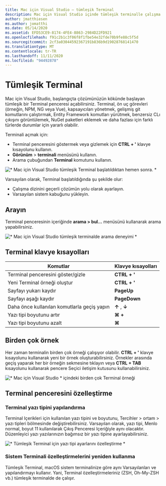 ```yaml
---
title: Mac için Visual Studio – tümleşik Terminal
description: Mac için Visual Studio içinde tümleşik terminalle çalışma.
author: jmatthiesen
ms.author: jomatthi
ms.date: 05/14/2020
ms.assetid: EFD53CE9-8174-4FE4-8863-2984D22FD921
ms.openlocfilehash: f91c2b1c3f06f8f1fbe54e32fde70b9fe88c5f5d
ms.sourcegitcommit: 2cf3a03044592367191b836b9d19028768141470
ms.translationtype: MT
ms.contentlocale: tr-TR
ms.lasthandoff: 11/11/2020
ms.locfileid: "94492878"
---
```

# <a name="integrated-terminal"></a>Tümleşik Terminal
Mac için Visual Studio, başlangıçta çözümünüzün kökünde başlayan tümleşik bir Terminal penceresi açabilirsiniz. Terminal, ön uç görevleri (örneğin, NPM, NG veya Vue), kapsayıcıları yönetmek, gelişmiş git komutlarını çalıştırmak, Entity Framework komutları yürütmek, benzersiz CLı çıkışını görüntülemek, NuGet paketleri eklemek ve daha fazlası için farklı türlerde durumlar için yararlı olabilir. 

Terminali açmak için:
- Terminal penceresini göstermek veya gizlemek için **CTRL + '** klavye kısayolunu kullanın.
- **Görünüm** \> **terminali** menüsünü kullanın.
- Arama çubuğundan **Terminal** komutunu kullanın.

![* Mac için Visual Studio tümleşik Terminal başlatıldıktan hemen sonra. *](media/integrated-terminal-intro.png)

Varsayılan olarak, Terminal başlatıldığında şu şekilde olur:
- Çalışma dizinini geçerli çözümün yolu olarak ayarlayın.
- Varsayılan sistem kabuğunu yükleyin.

## <a name="search"></a>Arayın
Terminal penceresinin içeriğinde **arama > bul...** menüsünü kullanarak arama yapabilirsiniz.

![* Mac için Visual Studio tümleşik terminalde arama deneyimi *](media/integrated-terminal-search.png)

## <a name="terminal-keyboard-shortcuts"></a>Terminal klavye kısayolları
|Komutlar|Klavye kısayolları|
|-|-|
|Terminal penceresini göster/gizle|**CTRL + '**|
|Yeni Terminal örneği oluştur|**CTRL + '**|
|Sayfayı yukarı kaydır|**PageUp**|
|Sayfayı aşağı kaydır|**PageDown**|
|Daha önce kullanılan komutlarla geçiş yapın|**↑** , **↓**|
|Yazı tipi boyutunu artır|**⌘ +**|
|Yazı tipi boyutunu azalt|**⌘**|

## <a name="multiple-instances"></a>Birden çok örnek
Her zaman terminalin birden çok örneği çalışıyor olabilir. **CTRL + '** klavye kısayolunu kullanarak yeni bir örnek oluşturabilirsiniz. Örnekler arasında geçiş yaparak her bir örneğin sekmesine tıklayın veya **CTRL + TAB** kısayolunu kullanarak pencere Seçici iletişim kutusunu kullanabilirsiniz.

![* Mac için Visual Studio * içindeki birden çok Terminal örneği](media/integrated-terminal-multiple-instances.png) 

## <a name="customizing-the-terminal-window"></a>Terminal penceresini özelleştirme
### <a name="configuring-the-terminal-font"></a>Terminal yazı tipini yapılandırma
Terminal Içerikleri için kullanılan yazı tipini ve boyutunu, Tercihler > ortam > yazı tipleri bölmesinde değiştirebilirsiniz. Varsayılan olarak, yazı tipi, Menlo normal, boyut 11 kullanılarak Çıkış Penceresi Içeriğiyle aynı olacaktır. Düzenleyici yazı yazılarınızın bağımsız bir yazı tipine ayarlayabilirsiniz.

![* Tümleşik Terminal için yazı tipi ayarlarını özelleştirme *](media/integrated-terminal-change-font.png)

### <a name="reusing-system-terminal-customizations"></a>Sistem Terminali özelleştirmelerini yeniden kullanma
Tümleşik Terminal, macOS sistem terminalinize göre aynı Varsayılanları ve yapılandırmayı kullanır. Yani, Terminal özelleştirmeleriniz (ZSH, Oh-My-ZSH vb.) tümleşik terminalde de çalışır.
